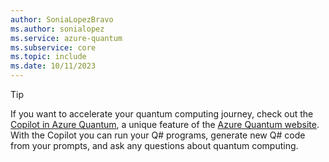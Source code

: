 ```yaml
---
author: SoniaLopezBravo
ms.author: sonialopez
ms.service: azure-quantum
ms.subservice: core
ms.topic: include
ms.date: 10/11/2023
---
```


> [!TIP]
> If you want to accelerate your quantum computing journey, check out the [Copilot in Azure Quantum](https://quantum.microsoft.com/en-us/experience/quantum-coding), a unique feature of the [Azure Quantum website](https://quantum.microsoft.com/). With the Copilot you can run your Q# programs, generate new Q# code from your prompts, and ask any questions about quantum computing.